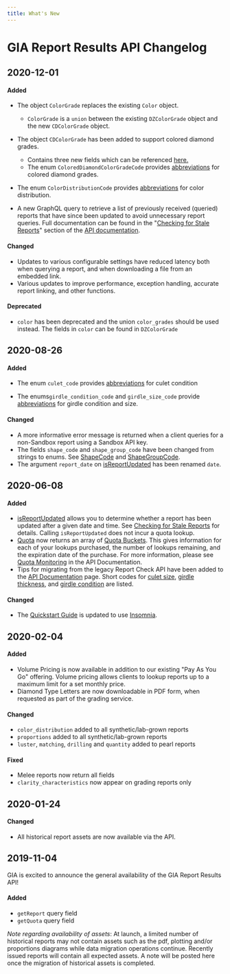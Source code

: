 ```yaml
---
title: What's New
---
```


# GIA Report Results API Changelog

## 2020-12-01

#### Added

- The object `ColorGrade` replaces the existing `Color` object.
  
  - `ColorGrade` is a `union` between the existing `DZColorGrade` object and the new `CDColorGrade` object.
- The object `CDColorGrade` has been added to support colored diamond grades.
  - Contains three new fields which can be referenced [here.](https://gialaboratory.github.io/report-results/reference/cdcolorgrade.doc.html)
  - The enum `ColoredDiamondColorGradeCode` provides [abbreviations](https://gialaboratory.github.io/report-results/reference/coloreddiamondcolorgradecode.doc.html) for colored diamond grades.
- The enum `ColorDistributionCode`  provides [abbreviations](https://gialaboratory.github.io/report-results/reference/colordistributioncode.doc.html) for color distribution.
- A new GraphQL query to retrieve a list of previously received (queried) reports that have since been updated to avoid unnecessary report queries.  Full documentation can be found in the "[Checking for Stale Reports](https://gialaboratory.github.io/report-results/docs/#checking-for-stale-reports)" section of the [API documentation](https://gialaboratory.github.io/report-results/docs/).

#### Changed

- Updates to various configurable settings have reduced latency both when querying a report, and when downloading a file from an embedded link.
- Various updates to improve performance, exception handling, accurate report linking, and other functions.

#### Deprecated

- `color` has been deprecated and the union `color_grades` should be used instead.  The fields in `color` can be found in `DZColorGrade`

## 2020-08-26

#### Added

- The enum `culet_code` provides [abbreviations](https://gialaboratory.github.io/report-results/reference/culetcode.doc.html) for culet condition

- The enums`girdle_condition_code` and `girdle_size_code` provide [abbreviations](https://gialaboratory.github.io/report-results/reference/girdle.doc.html) for girdle condition and size.

#### Changed

- A more informative error message is returned when a client queries for a non-Sandbox report using a Sandbox API key.
- The fields `shape_code` and `shape_group_code` have been changed from strings to enums. See [ShapeCode](https://gialaboratory.github.io/report-results/reference/shapecode.doc.html) and [ShapeGroupCode](https://gialaboratory.github.io/report-results/reference/shapegroupcode.doc.html).
- The argument `report_date` on [isReportUpdated](https://gialaboratory.github.io/report-results/reference/reportupdated.doc.html) has been renamed `date`.


## 2020-06-08

#### Added

- [isReportUpdated](https://gialaboratory.github.io/report-results/reference/reportupdated.doc.html) allows you to determine whether a report has been updated after a given date and time. See [Checking for Stale Reports](https://gialaboratory.github.io/report-results/docs/#checking-for-stale-reports) for details. Calling `isReportUpdated` does not incur a quota lookup.
- [Quota](https://gialaboratory.github.io/report-results/reference/quota.doc.html) now returns an array of [Quota Buckets](https://gialaboratory.github.io/report-results/reference/quotabucket.doc.html). This gives information for each of your lookups purchased, the number of lookups remaining, and the expiration date of the purchase. For more information, please see [Quota Monitoring](https://gialaboratory.github.io/report-results/docs/#quota-monitoring) in the API Documentation.
- Tips for migrating from the legacy Report Check API have been added to the [API Documentation](https://gialaboratory.github.io/report-results/docs/#migrating-from-the-legacy-report-check-api) page. Short codes for [culet size](https://gialaboratory.github.io/report-results/docs/#culet-size), [girdle thickness](https://gialaboratory.github.io/report-results/docs/#girdle-thickness), and [girdle condition](https://gialaboratory.github.io/report-results/docs/#girdle-condition) are listed.

#### Changed

- The [Quickstart Guide](https://gialaboratory.github.io/report-results/quickstart/) is updated to use [Insomnia](https://insomnia.rest/).

## 2020-02-04

#### Added
- Volume Pricing is now available in addition to our existing "Pay As You Go" offering.  Volume pricing allows clients to lookup reports up to a maximum limit for a set monthly price.
- Diamond Type Letters are now downloadable in PDF form, when requested as part of the grading service.

#### Changed
- `color_distribution` added to all synthetic/lab-grown reports
- `proportions` added to all synthetic/lab-grown reports
- `luster`, `matching`, `drilling` and `quantity` added to pearl reports

#### Fixed
- Melee reports now return all fields
- `clarity_characteristics` now appear on grading reports only


## 2020-01-24

#### Changed
- All historical report assets are now available via the API.

## 2019-11-04
GIA is excited to announce the general availability of the GIA Report Results API!

#### Added
- `getReport` query field
- `getQuota` query field

_Note regarding availability of assets_: At launch, a limited number of historical reports may not contain assets such as the pdf, plotting and/or proportions diagrams while data migration operations continue. Recently issued reports will contain all expected assets. A note will be posted here once the migration of historical assets is completed.
